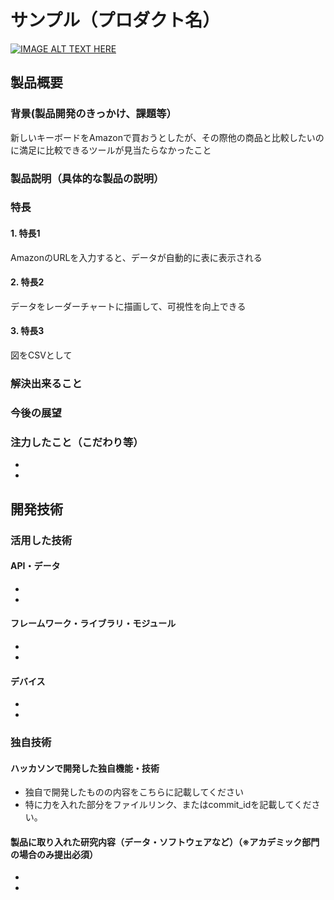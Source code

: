 # サンプル（プロダクト名）

[![IMAGE ALT TEXT HERE](https://jphacks.com/wp-content/uploads/2022/08/JPHACKS2022_ogp.jpg)](https://www.youtube.com/watch?v=LUPQFB4QyVo)

## 製品概要
### 背景(製品開発のきっかけ、課題等）
新しいキーボードをAmazonで買おうとしたが、その際他の商品と比較したいのに満足に比較できるツールが見当たらなかったこと
### 製品説明（具体的な製品の説明）
### 特長
#### 1. 特長1
AmazonのURLを入力すると、データが自動的に表に表示される
#### 2. 特長2
データをレーダーチャートに描画して、可視性を向上できる
#### 3. 特長3
図をCSVとして

### 解決出来ること
### 今後の展望
### 注力したこと（こだわり等）
* 
* 

## 開発技術
### 活用した技術
#### API・データ
* 
* 

#### フレームワーク・ライブラリ・モジュール
* 
* 

#### デバイス
* 
* 

### 独自技術
#### ハッカソンで開発した独自機能・技術
* 独自で開発したものの内容をこちらに記載してください
* 特に力を入れた部分をファイルリンク、またはcommit_idを記載してください。

#### 製品に取り入れた研究内容（データ・ソフトウェアなど）（※アカデミック部門の場合のみ提出必須）
* 
* 
